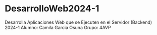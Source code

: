 # DesarrolloWeb2024-1
Desarrolla Aplicaciones Web que se Ejecuten en el Servidor (Backend) 2024-1
Alumno: 
Camila Garcia Osuna
Grupo:
4AVP
